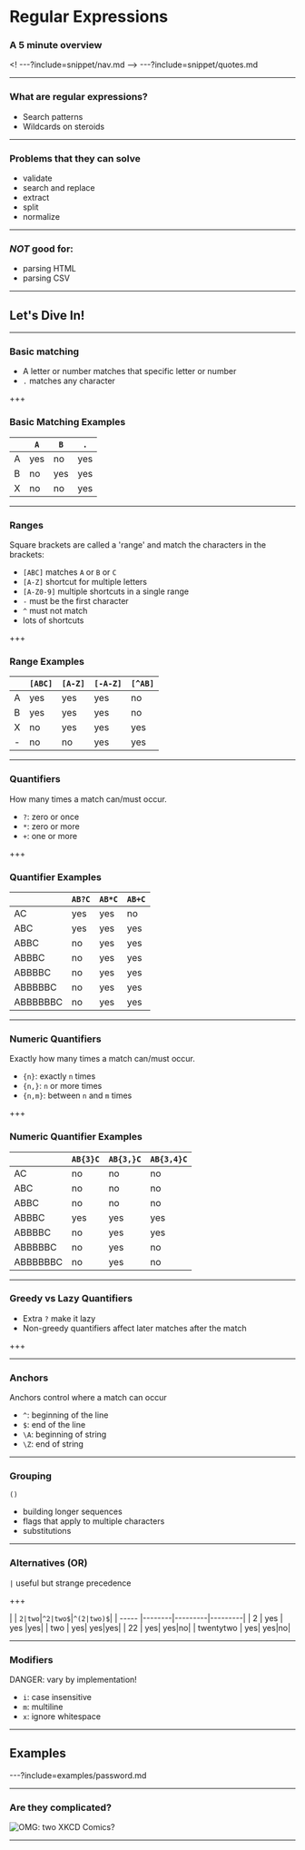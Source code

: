 # Regular Expressions

### A 5 minute overview

<! ---?include=snippet/nav.md -->
---?include=snippet/quotes.md

---

### What are regular expressions?

 * Search patterns
 * Wildcards on steroids

---

### Problems that they can solve
 
 * validate
 * search and replace
 * extract 
 * split
 * normalize
 
---

### *NOT* good for:

 * parsing HTML
 * parsing CSV
 
---

## Let's Dive In!

---

### Basic matching

 * A letter or number matches that specific letter or number
 * `.` matches any character

+++

### Basic Matching Examples

|         |`A`   |`B`   |`.`  |
| -----   |------|------|-----|
| A       | yes  | no   | yes |
| B       | no   | yes  | yes |
| X       | no   | no   | yes |

---

### Ranges

Square brackets are called a 'range' and match the characters in the brackets: 

 * `[ABC]` matches `A` or `B` or `C`
 * `[A-Z]` shortcut for multiple letters
 * `[A-Z0-9]` multiple shortcuts in a single range
 * `-` must be the first character
 * `^` must not match
 * lots of shortcuts

+++

### Range Examples

|         |`[ABC]`|`[A-Z]` | `[-A-Z]` |`[^AB]`|
| -----   |-------|--------|----------|-------|
| A       | yes   | yes    | yes      | no    |
| B       | yes   | yes    | yes      | no    |
| X       | no    | yes    | yes      | yes   |
| -       | no    | no     | yes      | yes   |

---

### Quantifiers

How many times a match can/must occur.

 * `?`: zero or once
 * `*`: zero or more
 * `+`: one or more

+++

### Quantifier Examples

|         |`AB?C`|`AB*C`|`AB+C`|
| -----   |------|------|------|
| AC      | yes  | yes  | no   | 
| ABC     | yes  | yes  | yes  | 
| ABBC    | no   | yes  | yes  |
| ABBBC   | no   | yes  | yes  | 
| ABBBBC  | no   | yes  | yes  |
| ABBBBBC | no   | yes  | yes  | 
| ABBBBBBC| no   | yes  | yes  | 

---

### Numeric Quantifiers

Exactly how many times a match can/must occur.

 * `{n}`: exactly `n` times
 * `{n,}`: `n` or more times
 * `{n,m}`: between `n` and `m` times

+++

### Numeric Quantifier Examples

|         |`AB{3}C`|`AB{3,}C`|`AB{3,4}C`|
| -----   |--------|---------|---------|
| AC      | no     | no      | no      |
| ABC     | no     | no      | no      |
| ABBC    | no     | no      | no      |
| ABBBC   | yes    | yes     | yes     |
| ABBBBC  | no     | yes     | yes     |
| ABBBBBC | no     | yes     | no      |
| ABBBBBBC| no     | yes     | no      |

---

### Greedy vs Lazy Quantifiers

 * Extra `?` make it lazy
 * Non-greedy quantifiers affect later matches after the match
 
+++



---

### Anchors

Anchors control where a match can occur

 * `^`: beginning of the line
 * `$`: end of the line
 * `\A`: beginning of string
 * `\Z`: end of string

---

### Grouping
`()` 

 * building longer sequences
 * flags that apply to multiple characters
 * substitutions
 


---

### Alternatives (OR)

`|` useful but strange precedence

+++

|         | `2|two`|`^2|two$`|`^(2|two)$`|
| -----   |--------|---------|---------|
| 2       | yes    | yes     |yes|
| two     | yes| yes|yes|
| 22      | yes| yes|no|
| twentytwo | yes| yes|no|


---

### Modifiers

DANGER: vary by implementation!

 * `i`: case insensitive
 * `m`: multiline
 * `x`: ignore whitespace

---

## Examples

---?include=examples/password.md


---

### Are they complicated?

![OMG: two XKCD Comics?](https://imgs.xkcd.com/comics/regex_golf.png)

---
